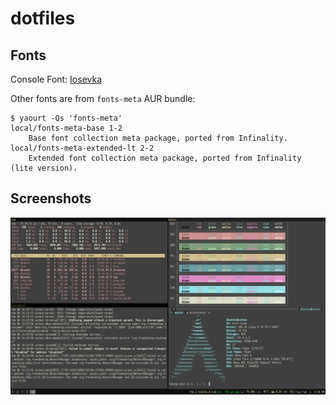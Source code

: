 dotfiles
========

## Fonts

Console Font: [Iosevka](https://be5invis.github.io/Iosevka/)

Other fonts are from `fonts-meta` AUR bundle:

```
$ yaourt -Qs 'fonts-meta'
local/fonts-meta-base 1-2
    Base font collection meta package, ported from Infinality.
local/fonts-meta-extended-lt 2-2
    Extended font collection meta package, ported from Infinality (lite version).
```

## Screenshots

![layout](screenshots/screenFetch-2018-02-06_16-38-13.png)
